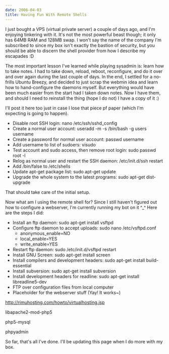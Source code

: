 ```yaml
---
date: 2006-04-03
title: Having Fun With Remote Shells
---
```


I just bought a VPS (virtual private server) a couple of days ago, and I'm enjoying tinkering with it. It's not the most powerful beast though; it only has 64MB RAM and 128MB swap. I won't say the name of the company I'm subscribed to since my box isn't exactly the bastion of security, but you should be able to discern the shell provider from how I describe my escapades :D

The most important lesson I've learned while playing sysadmin is: learn how to take notes. I had to take down, reload, reboot, reconfigure, and do it over and over again during the last couple of days. In the end, I settled for a no-frills Ubuntu Breezy, and decided to just scrap the webmin idea and learn how to hand-configure the daemons myself. But everything would have been much easier from the start had I taken down notes. Now I have them, and should I need to reinstall the thing (hope I do not) I have a copy of it :)

I'll post it here too just in case I lose that piece pf paper (which I'm expecting is going to happen).

* Disable root SSH login: nano /etc/ssh/sshd_config
* Create a normal user account: useradd -m -s /bin/bash -g users username
* Create a password for normal user account: passwd username
* Add username to list of sudoers: visudo
* Test account and sudo access, then remove root login: sudo passwd root -l
* Relog as normal user and restart the SSH daemon: /etc/init.d/ssh restart
* Add /bin/false to /etc/shells
* Update apt-get package list: sudo apt-get update
* Upgrade the whole system to the latest programs: sudo apt-get dist-upgrade

That should take care of the initial setup.

Now what am I using the remote shell for? Since I still haven't figured out how to configure a webserver, I'm currently running my bot on it ^_^ Here are the steps I did:

* Install an ftp daemon: sudo apt-get install vsftpd
* Configure ftp daemon to accept uploads: sudo nano /etc/vsftpd.conf
	* anonymous_enable=NO
	* local_enable=YES
	* write_enable=YES
* Restart ftp daemon: sudo /etc/init.d/vsftpd restart
* Install GNU Screen: sudo apt-get install screen
* Install compilers and development headers: sudo apt-get install build-essential
* Install subversion: sudo apt-get install subversion
* Install development headers for readline: sudo apt-get install libreadline5-dev
* FTP over configuration files from local computer
* Placeholder for the webserver stuff (Yay! It works~)

http://rimuhosting.com/howto/virtualhosting.jsp

libapache2-mod-php5

php5-mysql

phpyadmin

So far, that's all I've done. I'll be updating this page when I do more with my box.